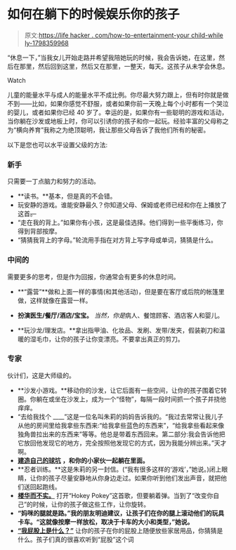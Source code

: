 # 如何在躺下的时候娱乐你的孩子

> 原文:[https://life hacker . com/how-to-entertainment-your child-while ly-1798359968](https://lifehacker.com/how-to-entertain-your-child-while-lying-down-1798359968)

“休息一下，”当我女儿开始走路并希望我陪她玩的时候，我会告诉她，在这里，然后在那里，然后回到这里，然后又在那里，一整天，每天。这孩子从未学会休息。

Watch

儿童的能量水平与成人的能量水平不成比例。你尽最大努力跟上，但有时你就是做不到——比如，如果你感觉不舒服，或者如果你前一天晚上每个小时都有一个哭泣的婴儿，或者如果你已经 40 岁了。幸运的是，如果你有一些聪明的游戏和活动，当你躺在沙发或地板上时，你可以引诱你的孩子和你一起玩。经验丰富的父母称之为“横向养育”我称之为绝顶聪明，我让那些父母告诉了我他们所有的秘密。

以下是您也可以水平设置父级的方法:

### 新手

只需要一丁点脑力和努力的活动。

*   **读书。**基本，但是真的不会错。
*   玩安静的游戏。谁能安静最久？你知道父母、保姆或老师已经和你在上播放了这首~~。~~
*   “走在我的背上。”如果你有小孩，这是最佳选择。他们得到一些平衡练习，你得到背部按摩。
*   “猜猜我背上的字母。”轮流用手指在对方背上写字母或单词，猜猜是什么。

### 中间的

需要更多的思考，但是作为回报，你通常会有更多的休息时间。

*   **“露营”**做和上面一样的事情(和其他活动)，但是要在客厅或后院的帐篷里做，这样就像在露营一样。

*   **扮演医生/餐厅/酒店/宝宝。** *当然，你是*病人、餐馆顾客、酒店客人和婴儿。
*   **玩沙龙/理发店。**拿出指甲油、化妆品、发刷、发带/发夹，假装剃刀和温暖的湿毛巾，让你的孩子让你变漂亮。不要拿出真正的剪刀。

### 专家

伙计们，这是大师级的。

*   **沙发小游戏。**移动你的沙发，让它后面有一些空间，让你的孩子围着它转圈。你躺在或坐在沙发上，成为一个“怪物”，每隔一段时间抓一个孩子并挠他痒痒。
*   “去给我找个 ____”这是一位名叫朱莉的妈妈告诉我的。“我过去常常让我儿子从他的房间里给我拿些东西来:“给我拿些蓝色的东西来”，“给我拿些看起来像独角兽拉出来的东西来”等等。他总是带着东西回来。第二部分:我会告诉他把它放回他发现它的地方，完全按照他发现它的方式，因为我能分辨出来。”天才啊。
*   [**建造自己的球坑**](http://offspring.lifehacker.com/build-your-own-ball-pit-germaphobes-1796861405) **，和你的小家伙一起躺在里面。**
*   **忍者训练。**这是朱莉的另一封信。(“我有很多这样的‘游戏’，”她说。)闭上眼睛，让你的孩子尽量安静地从你身边走过。如果你听到他们发出声音，就把他们送回起跑线。
*   [**楼华而不实。**](https://www.babble.com/crafts-activities/fun-toddler-games-that-let-you-relax/) 打开“Hokey Pokey”这首歌，但要躺着弹。当到了“改变你自己”的时候，让你的孩子做这些工作，让你旋转。
*   **“妈咪的腿就是路。”我的朋友明迪建议，让孩子们在你的腿上滚动他们的玩具卡车。“这就像按摩一样放松，取决于卡车的大小和类型，”她说。**
*   [**“我屁股上是什么？”**](https://www.babble.com/crafts-activities/fun-toddler-games-that-let-you-relax/) 让你的孩子在你的屁股上随便放些家居用品，你猜猜是什么。孩子们真的很喜欢听到“屁股”这个词